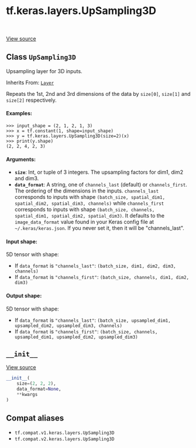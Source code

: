 <div itemscope itemtype="http://developers.google.com/ReferenceObject">
<meta itemprop="name" content="tf.keras.layers.UpSampling3D" />
<meta itemprop="path" content="Stable" />
<meta itemprop="property" content="__init__"/>
</div>

# tf.keras.layers.UpSampling3D

<!-- Insert buttons and diff -->

<table class="tfo-notebook-buttons tfo-api" align="left">
</table>

<a target="_blank" href="/code/stable/tensorflow/python/keras/layers/convolutional.py">View source</a>



## Class `UpSampling3D`

Upsampling layer for 3D inputs.

Inherits From: [`Layer`](../../../tf/keras/layers/Layer.md)

<!-- Placeholder for "Used in" -->

Repeats the 1st, 2nd and 3rd dimensions
of the data by `size[0]`, `size[1]` and `size[2]` respectively.

#### Examples:



```
>>> input_shape = (2, 1, 2, 1, 3)
>>> x = tf.constant(1, shape=input_shape)
>>> y = tf.keras.layers.UpSampling3D(size=2)(x)
>>> print(y.shape)
(2, 2, 4, 2, 3)
```

#### Arguments:


* <b>`size`</b>: Int, or tuple of 3 integers.
  The upsampling factors for dim1, dim2 and dim3.
* <b>`data_format`</b>: A string,
  one of `channels_last` (default) or `channels_first`.
  The ordering of the dimensions in the inputs.
  `channels_last` corresponds to inputs with shape
  `(batch_size, spatial_dim1, spatial_dim2, spatial_dim3, channels)`
  while `channels_first` corresponds to inputs with shape
  `(batch_size, channels, spatial_dim1, spatial_dim2, spatial_dim3)`.
  It defaults to the `image_data_format` value found in your
  Keras config file at `~/.keras/keras.json`.
  If you never set it, then it will be "channels_last".


#### Input shape:

5D tensor with shape:
- If `data_format` is `"channels_last"`:
    `(batch_size, dim1, dim2, dim3, channels)`
- If `data_format` is `"channels_first"`:
    `(batch_size, channels, dim1, dim2, dim3)`



#### Output shape:

5D tensor with shape:
- If `data_format` is `"channels_last"`:
    `(batch_size, upsampled_dim1, upsampled_dim2, upsampled_dim3, channels)`
- If `data_format` is `"channels_first"`:
    `(batch_size, channels, upsampled_dim1, upsampled_dim2, upsampled_dim3)`


<h2 id="__init__"><code>__init__</code></h2>

<a target="_blank" href="/code/stable/tensorflow/python/keras/layers/convolutional.py">View source</a>

``` python
__init__(
    size=(2, 2, 2),
    data_format=None,
    **kwargs
)
```








## Compat aliases

* `tf.compat.v1.keras.layers.UpSampling3D`
* `tf.compat.v2.keras.layers.UpSampling3D`

